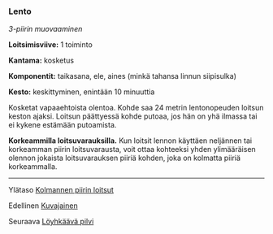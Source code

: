 ### Lento

*3-piirin muovaaminen* 

**Loitsimisviive:** 1 toiminto

**Kantama:** kosketus

**Komponentit:** taikasana, ele, aines (minkä tahansa linnun siipisulka)

**Kesto:** keskittyminen, enintään 10 minuuttia

Kosketat vapaaehtoista olentoa. Kohde saa 24 metrin lentonopeuden loitsun keston ajaksi. Loitsun päättyessä kohde putoaa, jos hän on yhä ilmassa tai ei kykene estämään putoamista.

**Korkeammilla loitsuvarauksilla.** Kun loitsit lennon käyttäen neljännen tai korkeamman piirin loitsuvarausta, voit ottaa kohteeksi yhden ylimääräisen olennon jokaista loitsuvarauksen piiriä kohden, joka on kolmatta piiriä korkeammalla.

----

Ylätaso [Kolmannen piirin loitsut](3_piirin_loitsut.md)

Edellinen [Kuvajainen](Kuvajainen.md)

Seuraava [Löyhkäävä pilvi](Löyhkäävä_pilvi.md)
